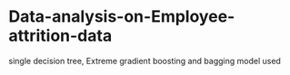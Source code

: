 # Data-analysis-on-Employee-attrition-data
single decision tree, Extreme gradient boosting and bagging model used
